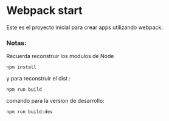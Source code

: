 # Webpack start

Este es el proyecto inicial para crear apps utilizando webpack.

### Notas:

Recuerda reconstruir los modulos de Node
```
npm install
```

y para reconstruir el dist :

```
npm run build
```

comando para la version de desarrollo:

```
npm run build:dev
```
